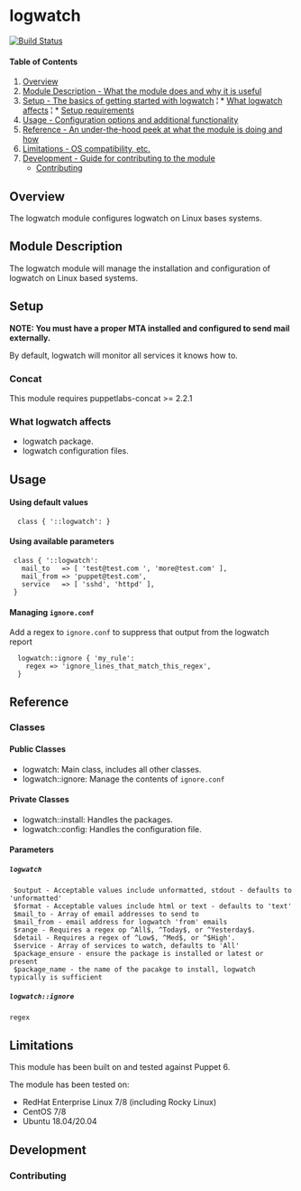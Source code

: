 # logwatch

[![Build Status](https://travis-ci.org/jonmosco/puppet-logwatch.svg?branch=master)](https://travis-ci.org/jonmosco/puppet-logwatch)

#### Table of Contents

1. [Overview](#overview)
2. [Module Description - What the module does and why it is useful](#module-description)
3. [Setup - The basics of getting started with logwatch](#setup)
  ¦ * [What logwatch affects](#what-logwatch-affects)
  ¦ * [Setup requirements](#setup-requirements)
4. [Usage - Configuration options and additional functionality](#usage)
5. [Reference - An under-the-hood peek at what the module is doing and how](#reference)
6. [Limitations - OS compatibility, etc.](#limitations)
7. [Development - Guide for contributing to the module](#development)
    * [Contributing](#contributing)

## Overview

The logwatch module configures logwatch on Linux bases systems.

## Module Description

The logwatch module will manage the installation and configuration of logwatch
on Linux based systems.

## Setup

**NOTE: You must have a proper MTA installed and configured to send mail externally.**

By default, logwatch will monitor all services it knows how to.

### Concat

This module requires puppetlabs-concat >= 2.2.1

### What logwatch affects

 * logwatch package.
 * logwatch configuration files.

## Usage

#### Using default values

```puppet
  class { '::logwatch': }
```

#### Using available parameters

```puppet
 class { '::logwatch':
   mail_to   => [ 'test@test.com ', 'more@test.com' ],
   mail_from => 'puppet@test.com',
   service   => [ 'sshd', 'httpd' ],
 }
```

#### Managing `ignore.conf`

Add a regex to `ignore.conf` to suppress that output from the logwatch report

```puppet
  logwatch::ignore { 'my_rule':
    regex => 'ignore_lines_that_match_this_regex',
  }
```

## Reference

### Classes

#### Public Classes

* logwatch: Main class, includes all other classes.
* logwatch::ignore: Manage the contents of `ignore.conf`

#### Private Classes

* logwatch::install: Handles the packages.
* logwatch::config: Handles the configuration file.

#### Parameters

##### `logwatch`

```
 $output - Acceptable values include unformatted, stdout - defaults to 'unformatted'
 $format - Acceptable values include html or text - defaults to 'text'
 $mail_to - Array of email addresses to send to
 $mail_from - email address for logwatch 'from' emails
 $range - Requires a regex op ^All$, ^Today$, or ^Yesterday$.
 $detail - Requires a regex of ^Low$, ^Med$, or ^$High'.
 $service - Array of services to watch, defaults to 'All'
 $package_ensure - ensure the package is installed or latest or present
 $package_name - the name of the pacakge to install, logwatch typically is sufficient

```

##### `logwatch::ignore`

```
regex
```

## Limitations

This module has been built on and tested against Puppet 6.

The module has been tested on:

* RedHat Enterprise Linux 7/8 (including Rocky Linux)
* CentOS 7/8
* Ubuntu 18.04/20.04

## Development

### Contributing
